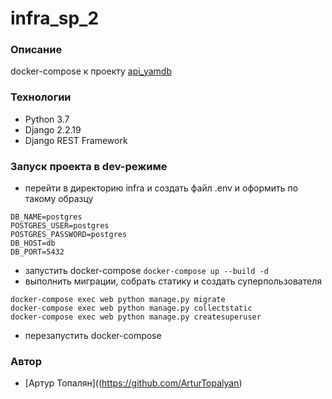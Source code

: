 # infra_sp_2
### Описание
docker-compose к проекту [api_yamdb](https://github.com/ArturTopalyan/api_yamdb)
### Технологии
- Python 3.7
- Django 2.2.19
- Django REST Framework
### Запуск проекта в dev-режиме
- перейти в директорию infra и создать файл .env и оформить по такому образцу
```
DB_NAME=postgres
POSTGRES_USER=postgres
POSTGRES_PASSWORD=postgres
DB_HOST=db
DB_PORT=5432 
```
- запустить docker-compose ```docker-compose up --build -d```
- выполнить миграции, собрать статику и создать суперпользователя
```
docker-compose exec web python manage.py migrate
docker-compose exec web python manage.py collectstatic
docker-compose exec web python manage.py createsuperuser
```
- перезапустить docker-compose
### Автор
* [Артур Топалян]((https://github.com/ArturTopalyan)
